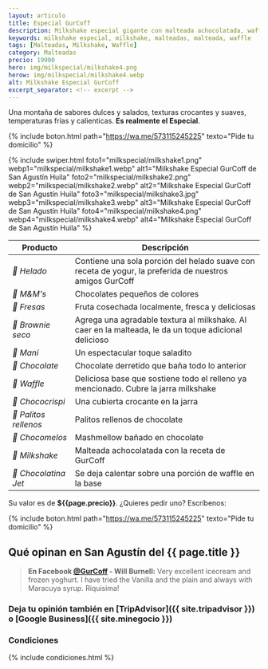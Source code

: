 ```yaml
---
layout: articulo
title: Especial GurCoff
description: Milkshake especial gigante con malteada achocolatada, waffle, fresas, maní, chocolates y helado
keywords: milkshake especial, milkshake, malteadas, malteada, waffle
tags: [Malteadas, Milkshake, Waffle]
category: Malteadas
precio: 19900
hero: img/milkspecial/milkshake4.png
herow: img/milkspecial/milkshake4.webp
alt: Milkshake Especial GurCoff
excerpt_separator: <!-- excerpt -->
---
```

Una montaña de sabores dulces y salados, texturas crocantes y suaves, temperaturas frías y calienticas. **Es realmente el Especial**.

<!-- excerpt -->

{% include boton.html path="https://wa.me/573115245225" texto="Pide tu domicilio" %}

{% include swiper.html foto1="milkspecial/milkshake1.png" webp1="milkspecial/milkshake1.webp" alt1="Milkshake Especial GurCoff de San Agustín Huila" foto2="milkspecial/milkshake2.png" webp2="milkspecial/milkshake2.webp" alt2="Milkshake Especial GurCoff de San Agustín Huila" foto3="milkspecial/milkshake3.jpg" webp3="milkspecial/milkshake3.webp" alt3="Milkshake Especial GurCoff de San Agustín Huila" foto4="milkspecial/milkshake4.png" webp4="milkspecial/milkshake4.webp" alt4="Milkshake Especial GurCoff de San Agustín Huila" %}

| Producto | Descripción |
| ----------- | ------ |
| *🍦 Helado* | Contiene una sola porción del helado suave con receta de yogur, la preferida de nuestros amigos GurCoff |
| *🍬 M&M's* | Chocolates pequeños de colores |
| *🍓 Fresas* | Fruta cosechada localmente, fresca y deliciosas |
| *🥮 Brownie seco* | Agrega una agradable textura al milkshake. Al caer en la malteada, le da un toque adicional delicioso |
| *🥜 Maní* | Un espectacular toque saladito |
| *🍫 Chocolate* | Chocolate derretido que baña todo lo anterior |
| *🥞 Waffle* | Deliciosa base que sostiene todo el relleno ya mencionado. Cubre la jarra milkshake |
| *🍫 Chococrispi* | Una cubierta crocante en la jarra |
| *🥖 Palitos rellenos* | Palitos rellenos de chocolate |
| *🍫 Chocomelos* | Mashmellow bañado en chocolate |
| *🥤 Milkshake* | Malteada achocolatada con la receta de GurCoff |
| *🍫 Chocolatina Jet* | Se deja calentar sobre una porción de waffle en la base |

Su valor es de **${{page.precio}}**. ¿Quieres pedir uno? Escríbenos:

{% include boton.html path="https://wa.me/573115245225" texto="Pide tu domicilio" %}

## Qué opinan en San Agustín del {{ page.title }}

> **En Facebook [@GurCoff]({{site.facebook}}) - Will Burnell:** Very excellent icecream and frozen yoghurt. I have tried the Vanilla and the plain and always with Maracuya syrup. Riquisima!

### Deja tu opinión también en [TripAdvisor]({{ site.tripadvisor }}) o [Google Business]({{ site.minegocio }})

### Condiciones

{% include condiciones.html %}
